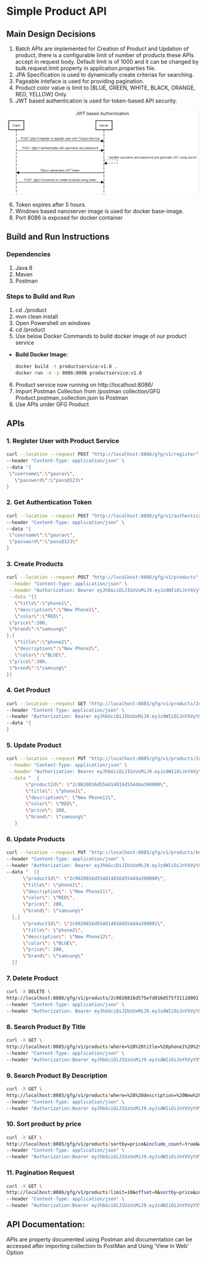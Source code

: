 # Simple Product API

## Main Design Decisions
1. Batch APIs are implemented for Creation of Product and Updation of product, there is a configurable limit of number of products these APIs accept in request body. Default limit is of 1000 and it can be changed by bulk.request.limit property in application.properties file.
2. JPA Specification is used to dynamically create criterias for searching.
3. Pageable inteface is used for providing pagination.
4. Product color value is limit to [BLUE, GREEN, WHITE, BLACK, ORANGE, RED, YELLOW] Only.
5. JWT based authentication is used for token-based API security.

![alt text](https://github.com/codeatmordor/product-api/blob/master/product/documentation/JWT-based-auth.png)

6. Token expires after 5 hours.
7. Windows based nanoserver image is used for docker base-image.
8. Port 8086 is exposed for docker container


## Build and Run Instructions

### Dependencies
 1. Java 8
 2. Maven
 3. Postman
 
 ### Steps to Build and Run
 1. cd ./product 
 2. mvn clean install
 3. Open Powershell on windows
 4. cd /product
 5. Use below Docker Commands to build docker image of our product service
 - **Build Docker Image:** 
     ```bash
     docker build -t productservice:v1.0 .
     docker run -d -p 8086:8086 productservice:v1.0
   ```

 6. Product service now running on http://localhost:8086/
 7. Import Postman Collection from /postman collection/GFG Product.postman_collection.json to Postman
 8. Use APIs under GFG Product 
 
 
 ## APIs
### 1. Register User with Product Service
   ```bash
   curl --location --request POST "http://localhost:8086/gfg/v1/register" \
  --header "Content-Type: application/json" \
  --data "{
  	\"username\":\"gaurav\",
	  \"password\":\"pass@123\"
  }
   ```
### 2. Get Authentication Token
   ```bash
 curl --location --request POST "http://localhost:8086/gfg/v1/authenticate" \
  --header "Content-Type: application/json" \
  --data "{
	\"username\":\"gaurav\",
	\"password\":\"pass@123\"
 }
 ```
 
### 3. Create Products
 ```bash
 curl --location --request POST "http://localhost:8086/gfg/v1/products" \
  --header "Content-Type: application/json" \
  --header "Authorization: Bearer eyJhbGciOiJIUzUxMiJ9.eyJzdWIiOiJnYXVyYXYiLCJleHAiOjE1NjkxNDQ4NDQsImlhdCI6MTU2OTEyNjg0NH0.icpNugho6CrExgPvYN0eA4uyWXbLXwqbWAsWXMwpluqPcoo_kpJQEleEwySpa0cl7-cOtXxfoqZ3xC6r5BJMPw" \
  --data "[{
	\"title\":\"phone1\",
	\"description\":\"New Phone1\",
	\"color\":\"RED\",
  \"price\":200,
  \"brand\":\"samsung\"
},{
	\"title\":\"phone2\",
	\"description\":\"New Phone2\",
	\"color\":\"BLUE\",
  \"price\":300,
  \"brand\":\"samsung\"
}]
 ```
 
### 4. Get Product
  ```bash
 curl --location --request GET "http://localhost:8085/gfg/v1/products/2c9820816d54e637016d54e681440000" \
  --header "Content-Type: application/json" \
  --header "Authorization: Bearer eyJhbGciOiJIUzUxMiJ9.eyJzdWIiOiJnYXVyYXYiLCJleHAiOjE1NjkxMDQ4NTYsImlhdCI6MTU2OTA4Njg1Nn0.ZG6OD8tEIsTJQ836ThVOUsTj0OvSV0o35n6PuNIxiAt4hdwTVYIYGTUWb2RUs9PafyK_jnwaPe-izyNgCrzXxw" \
  --data "{
  }
  ``` 
    
    
### 5. Update Product
 ```bash
 curl --location --request PUT "http://localhost:8085/gfg/v1/products/2c9820816d554d14016d554d4a390000" \
  --header "Content-Type: application/json" \
  --header "Authorization: Bearer eyJhbGciOiJIUzUxMiJ9.eyJzdWIiOiJnYXVyYXYiLCJleHAiOjE1NjkxMDQ5NzMsImlhdCI6MTU2OTA4Njk3M30.Jatct6zMErLzoVMhalUaT4m9MYqmYfC9jixnDn6mk4ngh3iGOzeOkQmD4lKakshxgci3urYHwHxmIzQBvEhyVA" \
  --data "  {
        \"productId\": \"2c9820816d554d14016d554d4a390000\",
        \"title\": \"phone1\",
        \"description\": \"New Phone11\",
        \"color\": \"RED\",
        \"price\": 200,
        \"brand\": \"samsung\"
    }
  ``` 
    
    
### 6. Update Products
  ```bash
 curl --location --request PUT "http://localhost:8085/gfg/v1/products/bulk" \
  --header "Content-Type: application/json" \
  --header "Authorization: Bearer eyJhbGciOiJIUzUxMiJ9.eyJzdWIiOiJnYXVyYXYiLCJleHAiOjE1NjkxMDQ5NzMsImlhdCI6MTU2OTA4Njk3M30.Jatct6zMErLzoVMhalUaT4m9MYqmYfC9jixnDn6mk4ngh3iGOzeOkQmD4lKakshxgci3urYHwHxmIzQBvEhyVA" \
  --data "  [{
        \"productId\": \"2c9820816d554d14016d554d4a390000\",
        \"title\": \"phone1\",
        \"description\": \"New Phone11\",
        \"color\": \"RED\",
        \"price\": 200,
        \"brand\": \"samsung\"
    },{
        \"productId\": \"2c9820816d554d14016d554d4a390001\",
        \"title\": \"phone2\",
        \"description\": \"New Phone12\",
        \"color\": \"BLUE\",
        \"price\": 200,
        \"brand\": \"samsung\"
    }]
  ``` 
    
    
### 7. Delete Product
  ```bash
 curl -X DELETE \
  http://localhost:8086/gfg/v1/products/2c9820816d575efd016d575f31110002 \
  --header "Content-Type: application/json" \
  --header "Authorization: Bearer eyJhbGciOiJIUzUxMiJ9.eyJzdWIiOiJnYXVyYXYiLCJleHAiOjE1NjkxNDUyNTEsImlhdCI6MTU2OTEyNzI1MX0.hr_z5uISsW8jbU6bvaDqgLMUpgFeJ9E2ngw7hxkIuG0l4pJkOL9-RsU4Ui6H3yjUU4QBbyU6e07spvOsvaF8oQ
  ``` 
    
    
### 8. Search Product By Title
   ```bash
curl -X GET \
  http://localhost:8085/gfg/v1/products?where=%28%20title=%20phone1%20%29 \
   --header "Content-Type: application/json" \
   --header "Authorization:Bearer eyJhbGciOiJIUzUxMiJ9.eyJzdWIiOiJnYXVyYXYiLCJleHAiOjE1NjkxMDQ4NTYsImlhdCI6MTU2OTA4Njg1Nn0.ZG6OD8tEIsTJQ836ThVOUsTj0OvSV0o35n6PuNIxiAt4hdwTVYIYGTUWb2RUs9PafyK_jnwaPe-izyNgCrzXxw
  ``` 
    
    
### 9. Search Product By Description
   ```bash
 curl -X GET \
   http://localhost:8085/gfg/v1/products?where=%28%20description=%20New%20Phone1%20%29 \
   --header "Content-Type: application/json" \
   --header "Authorization:Bearer eyJhbGciOiJIUzUxMiJ9.eyJzdWIiOiJnYXVyYXYiLCJleHAiOjE1NjkxMDQ4NTYsImlhdCI6MTU2OTA4Njg1Nn0.ZG6OD8tEIsTJQ836ThVOUsTj0OvSV0o35n6PuNIxiAt4hdwTVYIYGTUWb2RUs9PafyK_jnwaPe-izyNgCrzXx
  ``` 
    
    
### 10. Sort product by price
   ```bash
 curl -X GET \
   http://localhost:8085/gfg/v1/products?sortby=price&include_count=true&where=%28%20brand=%20samsung%29 \
   --header "Content-Type: application/json" \
   --header "Authorization:Bearer eyJhbGciOiJIUzUxMiJ9.eyJzdWIiOiJnYXVyYXYiLCJleHAiOjE1NjkxMDQ4NTYsImlhdCI6MTU2OTA4Njg1Nn0.ZG6OD8tEIsTJQ836ThVOUsTj0OvSV0o35n6PuNIxiAt4hdwTVYIYGTUWb2RUs9PafyK_jnwaPe-izyNgCrzXx
  ``` 
    
    
### 11. Pagination Request
   ```bash
 curl -X GET \
   http://localhost:8086/gfg/v1/products?limit=10&offset=0&sortby=price&include_count=true&where=%28%20brand=%20samsung%29 \
   --header "Content-Type: application/json" \
   --header "Authorization:Bearer eyJhbGciOiJIUzUxMiJ9.eyJzdWIiOiJnYXVyYXYiLCJleHAiOjE1NjkxMDQ4NTYsImlhdCI6MTU2OTA4Njg1Nn0.ZG6OD8tEIsTJQ836ThVOUsTj0OvSV0o35n6PuNIxiAt4hdwTVYIYGTUWb2RUs9PafyK_jnwaPe-izyNgCrzXx
  ``` 
    
    
 
 ## API Documentation:
 APIs are property documented using Postman and documentation can be accessed after importing collection to PostMan and Using 'View in Web' Option
     
